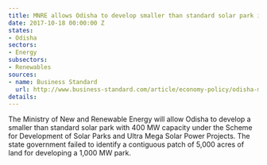 ```yaml
---
title: MNRE allows Odisha to develop smaller than standard solar park in the state
date: 2017-10-18 00:00:00 Z
states:
- Odisha
sectors:
- Energy
subsectors:
- Renewables
sources:
- name: Business Standard
  url: http://www.business-standard.com/article/economy-policy/odisha-more-than-halves-solar-park-capacity-to-400-mw-on-land-constraints-117101000767_1.html
details: 
---
```


The Ministry of New and Renewable Energy will allow Odisha to develop a smaller than standard solar park with 400 MW capacity under the Scheme for Development of Solar Parks and Ultra Mega Solar Power Projects. The state government failed to identify a contiguous patch of 5,000 acres of land for developing a 1,000 MW park. 
